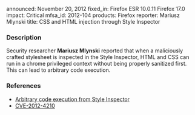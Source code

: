announced: November 20, 2012
fixed_in: Firefox ESR 10.0.11
          Firefox 17.0
impact: Critical
mfsa_id: 2012-104
products: Firefox
reporter: Mariusz Mlynski
title: CSS and HTML injection through Style Inspector

<h3>Description</h3>

<p>Security researcher <strong>Mariusz Mlynski</strong> reported that when a maliciously crafted stylesheet is inspected in the Style Inspector, HTML and CSS can run in a chrome privileged context without being properly sanitized first. This can lead to arbitrary code execution.
</p>


<h3>References</h3>

<ul>
  <li><a href="https://bugzilla.mozilla.org/show_bug.cgi?id=796866">
      Arbitrary code execution from Style Inspector</a></li>
  <li><a href="http://cve.mitre.org/cgi-bin/cvename.cgi?name=CVE-2012-4210" class="ex-ref">CVE-2012-4210</a></li>
</ul>



